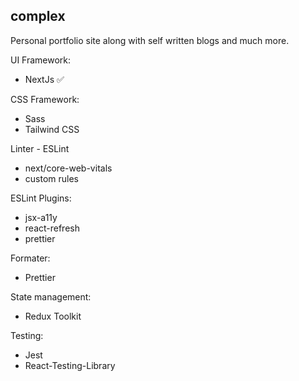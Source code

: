 ## complex

Personal portfolio site along with self written blogs and much more.

UI Framework:
-   NextJs ✅

CSS Framework:
- Sass
- Tailwind CSS

Linter - ESLint
- next/core-web-vitals 
- custom rules 

ESLint Plugins:
- jsx-a11y 
- react-refresh 
- prettier 

Formater:
- Prettier 

State management:
- Redux Toolkit 

Testing:
- Jest 
- React-Testing-Library 
